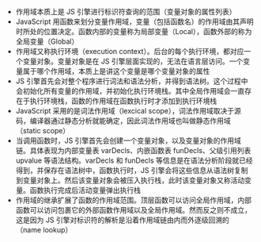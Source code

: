 - 作用域本质上是 JS 引擎进行标识符查询的范围（变量对象的属性列表）
- JavaScript 用函数来划分变量作用域，变量（包括函数名）的作用域由其声明时所处的位置决定。函数内部的变量称为局部变量（Local），函数外部的称为全局变量（Global）
- 作用域又称执行环境（execution context）。后台的每个执行环境，都对应一个变量对象。变量对象是在 JS 引擎层面实现的，无法在语言层访问。一个变量属于哪个作用域，本质上是讲这个变量是哪个变量对象的属性
- JS 引擎首先会对整个程序进行词法和语法分析，并得到语法树。这个过程中会初始化所有变量的作用域，并初始化执行环境栈。其中全局作用域会一直存在于执行环境栈，函数的作用域在函数执行时才添加到执行环境栈
- JavaScript 采用的是词法作用域（lexcical scope），词法作用域取决于源码，编译器通过静态分析就能确定，因此词法作用域也叫做静态作用域（static scope）
- 当调用函数时，JS 引擎首先会创建一个变量对象，以及变量对象的作用域链。具体表现为内部变量表 varDecls、内嵌函数表 funDecls、父级引用列表 upvalue 等语法结构。varDecls 和 funDecls 等信息是在语法分析阶段就已经得到，并保存在语法树中，函数执行时，JS 引擎会将这些信息从语法树复制到变量对象上。然后该变量对象会被压入执行栈，此时该变量对象又称活动变量。函数执行完成后活动变量弹出执行栈
- 作用域的继承扩展了函数的作用域范围。顶层函数可以访问全局作用域，内部函数可以访问包裹它的外部函数作用域以及全局作用域。然而反之则不成立，这是因为 JS 引擎对标识符的解析是沿着作用域链由内而外逐级回溯的（name lookup）
